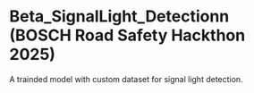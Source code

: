 # Beta_SignalLight_Detectionn (BOSCH Road Safety Hackthon 2025)
A trainded model with custom dataset for signal light detection.

